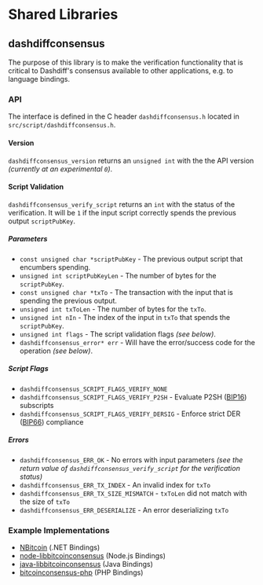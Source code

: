 Shared Libraries
================

## dashdiffconsensus

The purpose of this library is to make the verification functionality that is critical to Dashdiff's consensus available to other applications, e.g. to language bindings.

### API

The interface is defined in the C header `dashdiffconsensus.h` located in  `src/script/dashdiffconsensus.h`.

#### Version

`dashdiffconsensus_version` returns an `unsigned int` with the the API version *(currently at an experimental `0`)*.

#### Script Validation

`dashdiffconsensus_verify_script` returns an `int` with the status of the verification. It will be `1` if the input script correctly spends the previous output `scriptPubKey`.

##### Parameters
- `const unsigned char *scriptPubKey` - The previous output script that encumbers spending.
- `unsigned int scriptPubKeyLen` - The number of bytes for the `scriptPubKey`.
- `const unsigned char *txTo` - The transaction with the input that is spending the previous output.
- `unsigned int txToLen` - The number of bytes for the `txTo`.
- `unsigned int nIn` - The index of the input in `txTo` that spends the `scriptPubKey`.
- `unsigned int flags` - The script validation flags *(see below)*.
- `dashdiffconsensus_error* err` - Will have the error/success code for the operation *(see below)*.

##### Script Flags
- `dashdiffconsensus_SCRIPT_FLAGS_VERIFY_NONE`
- `dashdiffconsensus_SCRIPT_FLAGS_VERIFY_P2SH` - Evaluate P2SH ([BIP16](https://github.com/bitcoin/bips/blob/master/bip-0016.mediawiki)) subscripts
- `dashdiffconsensus_SCRIPT_FLAGS_VERIFY_DERSIG` - Enforce strict DER ([BIP66](https://github.com/bitcoin/bips/blob/master/bip-0066.mediawiki)) compliance

##### Errors
- `dashdiffconsensus_ERR_OK` - No errors with input parameters *(see the return value of `dashdiffconsensus_verify_script` for the verification status)*
- `dashdiffconsensus_ERR_TX_INDEX` - An invalid index for `txTo`
- `dashdiffconsensus_ERR_TX_SIZE_MISMATCH` - `txToLen` did not match with the size of `txTo`
- `dashdiffconsensus_ERR_DESERIALIZE` - An error deserializing `txTo`

### Example Implementations
- [NBitcoin](https://github.com/NicolasDorier/NBitcoin/blob/master/NBitcoin/Script.cs#L814) (.NET Bindings)
- [node-libbitcoinconsensus](https://github.com/bitpay/node-libbitcoinconsensus) (Node.js Bindings)
- [java-libbitcoinconsensus](https://github.com/dexX7/java-libbitcoinconsensus) (Java Bindings)
- [bitcoinconsensus-php](https://github.com/Bit-Wasp/bitcoinconsensus-php) (PHP Bindings)
